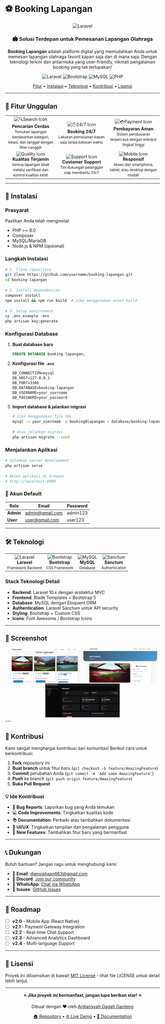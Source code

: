# ⚽ Booking Lapangan

<div align="center">
  <img src="https://laravel.com/img/logomark.min.svg" alt="Laravel" width="50" height="50" alt="Booking Lapangan Banner" width="100%" />
  
  <h3>🏟️ Solusi Terdepan untuk Pemesanan Lapangan Olahraga</h3>
  
  <p>
    <strong>Booking Lapangan</strong> adalah platform digital yang memudahkan Anda untuk memesan lapangan olahraga favorit kapan saja dan di mana saja. Dengan teknologi terkini dan antarmuka yang user-friendly, nikmati pengalaman booking yang tak terlupakan!
  </p>

  <p>
    <img src="https://img.shields.io/badge/Laravel-FF2D20?style=for-the-badge&logo=laravel&logoColor=white" alt="Laravel">
    <img src="https://img.shields.io/badge/Bootstrap-7952B3?style=for-the-badge&logo=bootstrap&logoColor=white" alt="Bootstrap">
    <img src="https://img.shields.io/badge/MySQL-4479A1?style=for-the-badge&logo=mysql&logoColor=white" alt="MySQL">
    <img src="https://img.shields.io/badge/PHP-777BB4?style=for-the-badge&logo=php&logoColor=white" alt="PHP">
  </p>

  <p>
    <a href="#-fitur-unggulan">Fitur</a> •
    <a href="#-instalasi">Instalasi</a> •
    <a href="#-teknologi">Teknologi</a> •
    <a href="#-kontribusi">Kontribusi</a> •
    <a href="#-lisensi">Lisensi</a>
  </p>
</div>

---

## 🌟 Fitur Unggulan

<table>
  <tr>
    <td align="center" width="200">
      <img src="https://via.placeholder.com/80x80/10B981/FFFFFF?text=🔍" alt="🔍Search Icon" width="60" height="60">
      <br><strong>Pencarian Cerdas</strong>
      <br><small>Temukan lapangan berdasarkan kategori, lokasi, dan tanggal dengan filter canggih</small>
    </td>
    <td align="center" width="200">
      <img src="https://via.placeholder.com/80x80/3B82F6/FFFFFF?text=🕐" alt="🕐24/7 Icon" width="60" height="60">
      <br><strong>Booking 24/7</strong>
      <br><small>Lakukan pemesanan kapan saja tanpa batasan waktu</small>
    </td>
    <td align="center" width="200">
      <img src="https://via.placeholder.com/80x80/F59E0B/FFFFFF?text=💳" alt="💳Payment Icon" width="60" height="60">
      <br><strong>Pembayaran Aman</strong>
      <br><small>Sistem pembayaran terpercaya dengan enkripsi tingkat tinggi</small>
    </td>
  </tr>
  <tr>
    <td align="center" width="200">
      <img src="https://via.placeholder.com/80x80/EF4444/FFFFFF?text=✅" alt="Quality Icon" width="60" height="60">
      <br><strong>Kualitas Terjamin</strong>
      <br><small>Semua lapangan telah melalui verifikasi dan kontrol kualitas ketat</small>
    </td>
    <td align="center" width="200">
      <img src="https://via.placeholder.com/80x80/8B5CF6/FFFFFF?text=🎧" alt="Support Icon" width="60" height="60">
      <br><strong>Customer Support</strong>
      <br><small>Tim dukungan pelanggan siap membantu 24/7</small>
    </td>
    <td align="center" width="200">
      <img src="https://via.placeholder.com/80x80/06B6D4/FFFFFF?text=📱" alt="Mobile Icon" width="60" height="60">
      <br><strong>Responsif</strong>
      <br><small>Akses dari smartphone, tablet, atau desktop dengan mudah</small>
    </td>
  </tr>
</table>

---

## 🚀 Instalasi

### Prasyarat
Pastikan Anda telah menginstal:
- PHP >= 8.0
- Composer
- MySQL/MariaDB
- Node.js & NPM (opsional)

### Langkah Instalasi

```bash
# 1. Clone repository
git clone https://github.com/username/booking-lapangan.git
cd booking-lapangan

# 2. Install dependencies
composer install
npm install && npm run build  # Jika menggunakan asset build

# 3. Setup environment
cp .env.example .env
php artisan key:generate
```

### Konfigurasi Database

1. **Buat database baru**
   ```sql
   CREATE DATABASE booking-lapangan;
   ```

2. **Konfigurasi file `.env`**
   ```env
   DB_CONNECTION=mysql
   DB_HOST=127.0.0.1
   DB_PORT=3306
   DB_DATABASE=booking-lapangan
   DB_USERNAME=your_username
   DB_PASSWORD=your_password
   ```

3. **Import database & jalankan migrasi**
   ```bash
   # Jika menggunakan file SQL
   mysql -u your_username -p booking0lapangan < database/booking-lapangan.sql
   
   # Atau jalankan migrasi
   php artisan migrate --seed
   ```

### Menjalankan Aplikasi

```bash
# Jalankan server development
php artisan serve

# Akses aplikasi di browser
# http://localhost:8000
```

### 🔐 Akun Default

| Role | Email | Password |
|------|--------|----------|
| **Admin** | admin@gmail.com | admin123 |
| **User** | user@gmail.com | user123 |

---

## 🛠️ Teknologi

<div align="center">
  <table>
    <tr>
      <td align="center">
        <img src="https://laravel.com/img/logomark.min.svg" alt="Laravel" width="50" height="50">
        <br><strong>Laravel</strong>
        <br><small>Framework Backend</small>
      </td>
      <td align="center">
        <img src="https://getbootstrap.com/docs/5.3/assets/brand/bootstrap-logo.svg" alt="Bootstrap" width="50" height="50">
        <br><strong>Bootstrap</strong>
        <br><small>CSS Framework</small>
      </td>
      <td align="center">
        <img src="https://www.mysql.com/common/logos/logo-mysql-170x115.png" alt="MySQL" width="50" height="30">
        <br><strong>MySQL</strong>
        <br><small>Database</small>
      </td>
      <td align="center">
        <img src="https://laravel.com/img/logomark.min.svg" alt="Sanctum" width="50" height="50">
        <br><strong>Sanctum</strong>
        <br><small>Authentication</small>
      </td>
    </tr>
  </table>
</div>

### Stack Teknologi Detail

- **Backend**: Laravel 10.x dengan arsitektur MVC
- **Frontend**: Blade Templates + Bootstrap 5
- **Database**: MySQL dengan Eloquent ORM
- **Authentication**: Laravel Sanctum untuk API security
- **Styling**: Bootstrap + Custom CSS
- **Icons**: Font Awesome / Bootstrap Icons

---

## 📸 Screenshot

<div align="center">
  <img src=".github/images/dashboard.png" alt="Dashboard" width="48%" />
  <img src=".github/images/booking-form.png" alt="Booking Form" width="48%" />
  <img src=".github/images/admin.png" alt="Booking Form" width="48%" />
</div>
---

## 🤝 Kontribusi

Kami sangat menghargai kontribusi dari komunitas! Berikut cara untuk berkontribusi:

1. **Fork** repository ini
2. **Buat branch** untuk fitur baru (`git checkout -b feature/AmazingFeature`)
3. **Commit** perubahan Anda (`git commit -m 'Add some AmazingFeature'`)
4. **Push** ke branch (`git push origin feature/AmazingFeature`)
5. **Buka Pull Request**

### 💡 Ide Kontribusi

- 🐛 **Bug Reports**: Laporkan bug yang Anda temukan
- 💻 **Code Improvements**: Tingkatkan kualitas kode
- 📚 **Documentation**: Perbaiki atau tambahkan dokumentasi
- 🎨 **UI/UX**: Tingkatkan tampilan dan pengalaman pengguna
- 🔧 **New Features**: Tambahkan fitur baru yang bermanfaat

---

## 📞 Dukungan

Butuh bantuan? Jangan ragu untuk menghubungi kami:

- 📧 **Email**: diansiahaan663@gmail.com
- 💬 **Discord**: [Join our community](https://discord.gg/bookinglapangan)
- 📱 **WhatsApp**: [Chat via WhatsApp](https://wa.me/6287861608686)
- 🐛 **Issues**: [GitHub Issues](https://github.com/username/booking-lapangan/issues)

---

## 🎯 Roadmap

- [ ] **v2.0** - Mobile App (React Native)
- [ ] **v2.1** - Payment Gateway Integration
- [ ] **v2.2** - Real-time Chat Support
- [ ] **v2.3** - Advanced Analytics Dashboard
- [ ] **v2.4** - Multi-language Support

---

## 📄 Lisensi

Proyek ini dilisensikan di bawah [MIT License](LICENSE) - lihat file LICENSE untuk detail lebih lanjut.

---

<div align="center">
  <p>
    <strong>⭐ Jika proyek ini bermanfaat, jangan lupa berikan star! ⭐</strong>
  </p>
  
  <p>
    Dibuat dengan ❤️ oleh <a href="https://github.com/ardiansyah663">Ardiansyah Gagah Ganteng</a>
  </p>
  
  <p>
    <a href="https://github.com/username/booking-lapangan">🏠 Repository</a> •
    <a href="https://bookinglapangan.com">🌐 Live Demo</a> •
    <a href="https://docs.bookinglapangan.com">📖 Documentation</a>
  </p>
</div>
